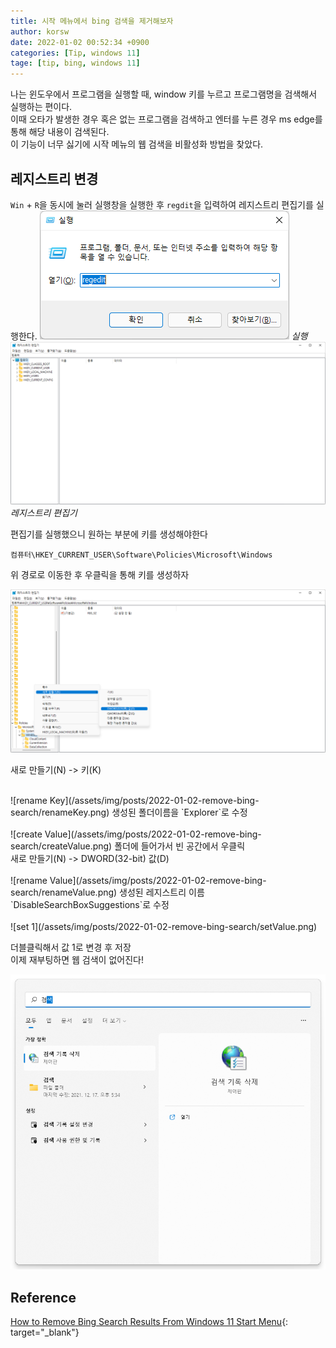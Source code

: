 ```yaml
---
title: 시작 메뉴에서 bing 검색을 제거해보자
author: korsw
date: 2022-01-02 00:52:34 +0900
categories: [Tip, windows 11]
tage: [tip, bing, windows 11]
---
```


나는 윈도우에서 프로그램을 실행할 때, window 키를 누르고 프로그램명을 검색해서 실행하는 편이다.<br/>
이때 오타가 발생한 경우 혹은 없는 프로그램을 검색하고 엔터를 누른 경우 ms edge를 통해 해당 내용이 검색된다.<br/>
이 기능이 너무 싫기에 시작 메뉴의 웹 검색을 비활성화 방법을 찾았다.<br/>

## 레지스트리 변경


`Win` + `R`을 동시에 눌러 실행창을 실행한 후 `regdit`을 입력하여 레지스트리 편집기를 실행한다.
![run dialog box](/assets/img/posts/2022-01-02-remove-bing-search/runDialogBox.png)
_실행_
![Registry Editor](/assets/img/posts/2022-01-02-remove-bing-search/registryEditor.png)
_레지스트리 편집기_

편집기를 실행했으니 원하는 부분에 키를 생성해야한다

```registry
컴퓨터\HKEY_CURRENT_USER\Software\Policies\Microsoft\Windows
```
위 경로로 이동한 후 우클릭을 통해 키를 생성하자

![create Key](/assets/img/posts/2022-01-02-remove-bing-search/createKey.png)

새로 만들기(N) -> 키(K)<br/>

<br/>
![rename Key](/assets/img/posts/2022-01-02-remove-bing-search/renameKey.png)
생성된 폴더이름을 `Explorer`로 수정<br/>

<br/>
![create Value](/assets/img/posts/2022-01-02-remove-bing-search/createValue.png)
폴더에 들어가서 빈 공간에서 우클릭<br/>
새로 만들기(N) -> DWORD(32-bit) 값(D)<br/>

<br/>
![rename Value](/assets/img/posts/2022-01-02-remove-bing-search/renameValue.png)
생성된 레지스트리 이름 `DisableSearchBoxSuggestions`로 수정<br/>

<br/>
![set 1](/assets/img/posts/2022-01-02-remove-bing-search/setValue.png)

더블클릭해서 값 1로 변경 후 저장<br/>
이제 재부팅하면 웹 검색이 없어진다!<br/>

![result](/assets/img/posts/2022-01-02-remove-bing-search/result.png)

## Reference
[How to Remove Bing Search Results From Windows 11 Start Menu](https://beebom.com/how-remove-bing-search-results-windows-11/){: target="_blank"}